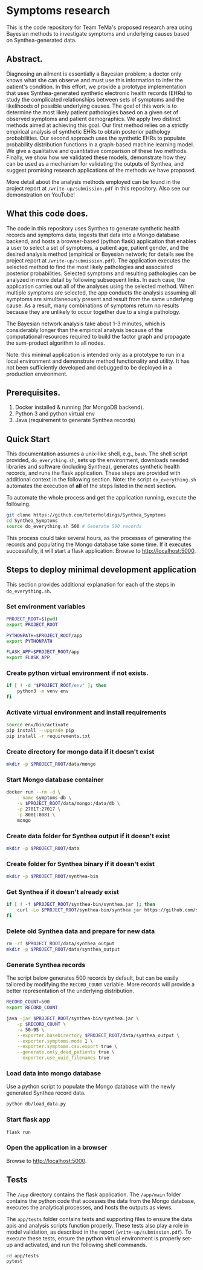 # Symptoms research

This is the code repository for Team TeMa's proposed research area using Bayesian methods to investigate symptoms and underlying causes based on Synthea-generated data.

## Abstract.

Diagnosing an ailment is essentially a Bayesian problem; a doctor only knows what she can observe and must use this information to infer the patient's condition.  In this effort, we provide a prototype implementation that uses Synthea-generated synthetic electronic health records (EHRs) to study the complicated relationships between sets of symptoms and the likelihoods of possible underlying causes.  The goal of this work is to determine the most likely patient pathologies based on a given set of observed symptoms and patient demographics. We apply two distinct methods aimed at achieving this goal.  Our first method relies on a strictly empirical analysis of synthetic EHRs to obtain posterior pathology probabilities.  Our second approach uses the synthetic EHRs to populate probability distribution functions in a graph-based machine learning model.  We give a qualitative and quantitative comparison of these two methods.  Finally, we show how we validated these models, demonstrate how they can be used as a mechanism for validating the outputs of Synthea, and suggest promising research applications of the methods we have proposed.

More detail about the analysis methods employed can be found in the project report at `/write-up/submission.pdf` in this repository.  Also see our demonstration on YouTube!

## What this code does.

The code in this repository uses Synthea to generate synthetic health records and symptoms data, ingests that data into a Mongo database backend, and hosts a browser-based (python flask) application that enables a user to select a set of symptoms, a patient age, patient gender, and the desired analysis method (empirical or Bayesian network; for details see the project report at `/write-up/submission.pdf`).  The application executes the selected method to find the most likely pathologies and associated posterior probabilities.  Selected symptoms and resulting pathologies can be analyzed in more detail by following subsequent links.  In each case, the application carries out all of the analyses using the selected method.  When multiple symptoms are selected, the app conducts the analysis assuming all symptoms are simultaneously present and result from the same underlying cause.  As a result, many combinations of symptoms return no results because they are unlikely to occur together due to a single pathology.

The Bayesian network analysis take about 1-3 minutes, which is considerably longer than the empirical analysis because of the computational resources required to build the factor graph and propagate the sum-product algorithm to all nodes.  

Note: this minimal application is intended only as a prototype to run in a local environment and demonstrate method functionality and utility.  It has not been sufficiently developed and debugged to be deployed in a production environment.


## Prerequisites.

1. Docker installed & running (for MongoDB backend).
1. Python 3 and python virtual env
1. Java (requirement to generate Synthea records)

## Quick Start

This documentation assumes a unix-like shell, e.g., `bash`.  The shell script provided, `do_everything.sh`, sets up the environment, downloads needed libraries and software (including Synthea), generates synthetic health records, and runs the flask application.  These steps are provided with additional context in the following section.  Note: the script `do_everything.sh` automates the execution of **all** of the steps listed in the next section. 

To automate the whole process and get the application running, execute the following.

```bash
git clone https://github.com/teterholdings/Synthea_Symptoms
cd Synthea_Symptoms
source do_everything.sh 500 # Generate 500 records
```

This process could take several hours, as the processes of generating the records and populating the Mongo database take some time.  If it executes successfully, it will start a flask application. Browse to [http://localhost:5000](http://localhost:5000).


## Steps to deploy minimal development application

This section provides additional explanation for each of the steps in `do_everything.sh`.

### Set environment variables

```bash
PROJECT_ROOT=$(pwd)
export PROJECT_ROOT

PYTHONPATH=$PROJECT_ROOT/app
export PYTHONPATH

FLASK_APP=$PROJECT_ROOT/app
export FLASK_APP
```

### Create python virtual environment if not exists.

```bash
if [ ! -d "$PROJECT_ROOT/env" ]; then
    python3 -m venv env
fi
```

### Activate virtual environment and install requirements

```bash
source env/bin/activate
pip install --upgrade pip
pip install -r requirements.txt
```

### Create directory for mongo data if it doesn't exist

```bash
mkdir -p $PROJECT_ROOT/data/mongo
```

### Start Mongo database container

```bash
docker run --rm -d \
    --name symptoms-db \
    -v $PROJECT_ROOT/data/mongo:/data/db \
    -p 27017:27017 \
    -p 8081:8081 \
    mongo
```

### Create data folder for Synthea output if it doesn't exist

```bash
mkdir -p $PROJECT_ROOT/data
```

### Create folder for Synthea binary if it doesn't exist

```bash
mkdir -p $PROJECT_ROOT/synthea-bin
```

### Get Synthea if it doesn't already exist

```bash
if [ ! -f $PROJECT_ROOT/synthea-bin/synthea.jar ]; then
    curl -Lo $PROJECT_ROOT/synthea-bin/synthea.jar https://github.com/synthetichealth/synthea/releases/download/master-branch-latest/synthea-with-dependencies.jar
fi
```

### Delete old Synthea data and prepare for new data

```bash
rm -rf $PROJECT_ROOT/data/synthea_output
mkdir -p $PROJECT_ROOT/data/synthea_output
```

### Generate Synthea records

The script below generates 500 records by default, but can be easily tailored by modifying the `RECORD_COUNT` variable.  More records will provide a better representation of the underlying distribution.

```bash
RECORD_COUNT=500
export RECORD_COUNT

java -jar $PROJECT_ROOT/synthea-bin/synthea.jar \
    -p $RECORD_COUNT \
    -a 50-95 \
    --exporter.baseDirectory $PROJECT_ROOT/data/synthea_output \
    --exporter.symptoms.mode 1 \
    --exporter.symptoms.csv.export true \
    --generate.only_dead_patients true \
    --exporter.use_uuid_filenames true
```


### Load data into mongo database

Use a python script to populate the Mongo database with the newly generated Synthea record data.

```bash
python db/load_data.py
```

### Start flask app

```bash
flask run
```

### Open the application in a browser

Browse to [http://localhost:5000](http://localhost:5000).

## Tests

The `/app` directory contains the flask application.  The `/app/main` folder contains the python code that accesses the data from the Mongo database, executes the analytical processes, and hosts the outputs as views.  

The `app/tests` folder contains tests and supporting files to ensure the data apis and analysis scripts function properly.  These tests also play a role in model validation, as described in the report (`write-up/submission.pdf`).  To execute these tests, ensure the python virtual environment is properly set-up and activated, and run the following shell commands.

```bash
cd app/tests
pytest
```





